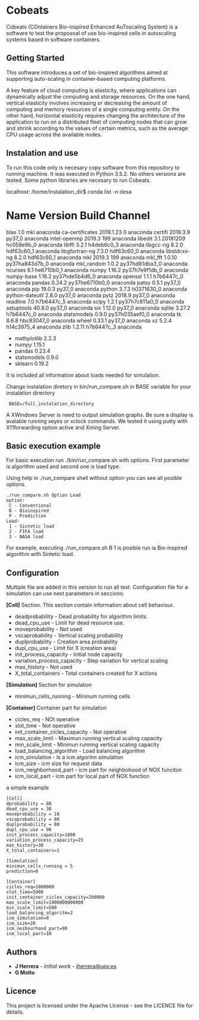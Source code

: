 # Cobeats

Cobeats (COntainers Bio-inspired Enhanced AuToscaling System) is a software to test the proposoal of use bio-inspired cells in autoscaling systems based in software containers. 

## Getting Started
This software introduces a set of bio-inspired algorithms aimed at supporting auto-scaling in container-based computing platforms.

A key feature of cloud computing is elasticity, where applications can dynamically adjust the computing and storage resources. On the one hand, vertical elasticity involves increasing or decreasing the amount of computing and memory resources of a single computing entity. On the other hand, horizontal elasticity requires changing the architecture of the application to run on a distributed fleet of computing nodes that can grow and shrink according to the values of certain metrics, such as the average CPU usage across the available nodes.

## Instalation and use
To run this code only is necesary copy software from this repository to running machine. It was executed in Python 3.5.2. No others versions are tested.  Some python libraries are necesary to run Cobeats.  

localhost: /home/instalation_dir$ conda list -n desa
# Name                    Version                   Build  Channel
blas                      1.0                         mkl    anaconda
ca-certificates           2019.1.23                     0    anaconda
certifi                   2019.3.9                 py37_0    anaconda
intel-openmp              2019.3                      199    anaconda
libedit                   3.1.20181209         hc058e9b_0    anaconda
libffi                    3.2.1                h4deb6c0_3    anaconda
libgcc-ng                 8.2.0                hdf63c60_1    anaconda
libgfortran-ng            7.3.0                hdf63c60_0    anaconda
libstdcxx-ng              8.2.0                hdf63c60_1    anaconda
mkl                       2019.3                      199    anaconda
mkl_fft                   1.0.10           py37ha843d7b_0    anaconda
mkl_random                1.0.2            py37hd81dba3_0    anaconda
ncurses                   6.1                  he6710b0_1    anaconda
numpy                     1.16.2           py37h7e9f1db_0    anaconda
numpy-base                1.16.2           py37hde5b4d6_0    anaconda
openssl                   1.1.1                h7b6447c_0    anaconda
pandas                    0.24.2           py37he6710b0_0    anaconda
patsy                     0.5.1                    py37_0    anaconda
pip                       19.0.3                   py37_0    anaconda
python                    3.7.3                h0371630_0    anaconda
python-dateutil           2.8.0                    py37_0    anaconda
pytz                      2018.9                   py37_0    anaconda
readline                  7.0                  h7b6447c_5    anaconda
scipy                     1.2.1            py37h7c811a0_0    anaconda
setuptools                40.8.0                   py37_0    anaconda
six                       1.12.0                   py37_0    anaconda
sqlite                    3.27.2               h7b6447c_0    anaconda
statsmodels               0.9.0            py37h035aef0_0    anaconda
tk                        8.6.8                hbc83047_0    anaconda
wheel                     0.33.1                   py37_0    anaconda
xz                        5.2.4                h14c3975_4    anaconda
zlib                      1.2.11               h7b6447c_3    anaconda


* mathplotlib 2.2.3
* numpy 1.15.1
* pandas 0.23.4
* statsmodels 0.9.0
* sklearn 0.19.2

It is included all information about loads needed for simulation.

Change instalation diretory in bin/run_compare.sh in BASE variable for your instalation directory

     BASE=/full_instalation_directory

A XWindows Server is need to output simulation graphs. Be sure a display is avalable running xeyes or xclock commands. We tested it using putty with X11forwarding option active and Xming Server.


## Basic execution example

For basic execution run ./bin/run_compare.sh with options. First parameter is algorithm used and second one is load type.

Using help in ./run_compare shell without option  you can see all posible options.

```
./run_compare.sh Option Load
option: 
 C - Conventional
 B - Bioinspired
 P - Prediction
Load: 
 1 - Sintetic load
 2 - FIFA load
 3 - NASA load
```

For example, executing ./run_compare.sh B 1  is posible run ia Bio-inspired algorithm with Sintetic load.


## Configuration
Multiple file are added in this version to run all test. Configuration file for a simulation can use next parameters in seccions:

**[Cell]** Section. This section contain information about cell behaviour.
* deadprobability - Dead probability for algorithm limits.
* dead_cpu_use - Limit for dead resource use.
* moveprobability - Not used
* vscaprobability - Vertical scaling probability
* duplprobability - Creation area probability
* dupl_cpu_use - Limit for X (creation area)
* init_process_capacity - Initial node capacity
* variation_process_capacity - Step variation for vertical scaling
* max_history - Not used
* X_total_containers - Total containers created for X actions

**[Simulation]** Section for simulation
* minimun_cells_running - Mininum running cells

**[Container]** Container part for simulation
* cicles_req - NOt operative
* slot_time - Not operative
* init_container_cicles_capacity - Not operative
* max_scale_limit - Maximun running vertical scaling capacity
* min_scale_limit - Minimun running vertical scaling capacity
* load_balancing_algorithm - Load balancing algorithm
* icm_simulation - Is a icm algoritm simulation
* icm_size - icm size for request data
* icm_neighborhood_part - icm part for neighbohood of NOX funciton
* icm_local_part - icm part for local part of NOX function

a simple example
```
[Cell]
dprobability = 80
dead_cpu_use = 30
moveprobability = 10
vscaprobability = 80
duplprobability = 80
dupl_cpu_use = 90
init_process_capacity=1000
variation_process_capacity=25
max_history=30
X_total_containers=1

[Simulation]
minimun_cells_running = 5
prediction=0

[Container]
cicles_req=1000000
slot_time=5000
init_container_cicles_capacity=200000
max_scale_limit=1000000000000
min_scale_limit=500
load_balancing_algoritm=2
icm_simulation=0
icm_size=20
icm_neibourhood_part=90
icm_local_part=10
```

## Authors

* **J Herrera** - *Initial work* - jherrera@upv.es
* **G Molto**

## Licence

This project is licensed under the Apache LIcense - see the LICENCE file for details.

